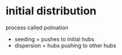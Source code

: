 # initial distribution
process called polination
 - seeding = pushes to initial hubs
 - dispersion = hubs pushing to other hubs



